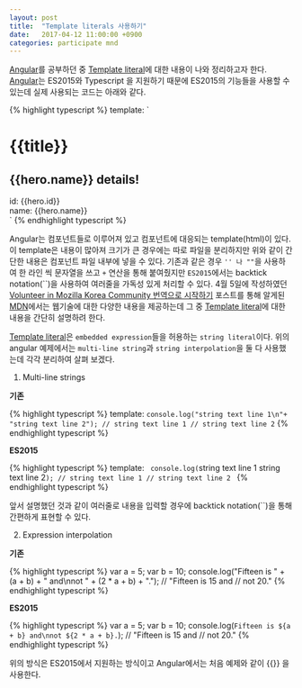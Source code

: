 ```yaml
---
layout: post
title:  "Template literals 사용하기"
date:   2017-04-12 11:00:00 +0900
categories: participate mnd
---
```



[Angular][1]를 공부하던 중 [Template literal][2]에 대한 내용이 나와 정리하고자 한다.
[Angular][1]는 ES2015와 Typescript 을 지원하기 때문에 ES2015의 기능들을 사용할 수 있는데 실제 사용되는 코드는 아래와 같다.

{% highlight typescript %}
template: `
  <h1>{{title}}</h1>
  <h2>{{hero.name}} details!</h2>
  <div><label>id: </label>{{hero.id}}</div>
  <div><label>name: </label>{{hero.name}}</div>
  `
{% endhighlight typescript %}

Angular는 컴포넌트들로 이루어져 있고 컴포넌트에 대응되는 template(html)이 있다. 이 template은 내용이 많아져 크기가 큰 경우에는 따로 파일을 분리하지만 위와 같이 간단한 내용은 컴포넌트 파일 내부에 넣을 수 있다. 기존과 같은 경우 `'' 나 ""`을 사용하여 한 라인 씩 문자열을 쓰고 `+` 연산을 통해 붙여줬지만 `ES2015`에서는 backtick notation(\``)을 사용하여 여러줄을 가독성 있게 처리할 수 있다. 4월 5일에 작성하였던 [Volunteer in Mozilla Korea Community 번역으로 시작하기][3] 포스트를 통해 알게된 [MDN][4]에서는 웹기술에 대한 다양한 내용을 제공하는데 그 중 [Template literal][2]에 대한 내용을 간단히 설명하려 한다.

[Template literal][2]은 `embedded expression`들을 허용하는 `string literal`이다. 위의 angular 예제에서는 `multi-line string`과 `string interpolation`을 둘 다 사용했는데 각각 분리하여 살펴 보겠다.

1) Multi-line strings

**기존**

{% highlight typescript %}
template: `
  console.log("string text line 1\n"+
                "string text line 2");
    // string text line 1
    // string text line 2
  `
{% endhighlight typescript %}

**ES2015**

{% highlight typescript %}
template: `
  console.log(`string text line 1
                string text line 2`);
    // string text line 1
    // string text line 2
  `
{% endhighlight typescript %}

앞서 설명했던 것과 같이 여러줄로 내용을 입력할 경우에 backtick notation(\``)을 통해 간편하게 표현할 수 있다.

2) Expression interpolation

**기존**

{% highlight typescript %}
var a = 5;
var b = 10;
console.log("Fifteen is " + (a + b) + " and\nnot " + (2 * a + b) + ".");
// "Fifteen is 15 and
// not 20."
{% endhighlight typescript %}

**ES2015**

{% highlight typescript %}
var a = 5;
var b = 10;
console.log(`Fifteen is ${a + b} and\nnot ${2 * a + b}.`);
// "Fifteen is 15 and
// not 20."
{% endhighlight typescript %}

위의 방식은 ES2015에서 지원하는 방식이고 Angular에서는 처음 예제와 같이 {{}} 을 사용한다. 



[1]: https://angular.io/
[2]: https://developer.mozilla.org/ko/docs/Web/JavaScript/Reference/Template_literals
[3]: https://llighter.github.io/participate/mnd/2017/04/05/volunteer_mdn.html
[4]: https://developer.mozilla.org/ko/